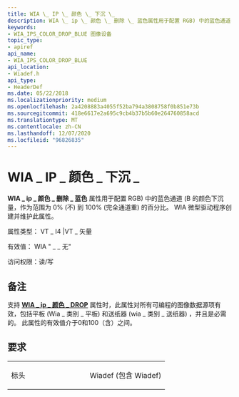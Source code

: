 ```yaml
---
title: WIA \_ IP \_ 颜色 \_ 下沉 \_
description: WIA \_ ip \_ 颜色 \_ 删除 \_ 蓝色属性用于配置 RGB) 中的蓝色通道 (B 的颜色下沉量，作为范围为 0 (不) 到 100 (完全通道断开) 的百分比。
keywords:
- WIA_IPS_COLOR_DROP_BLUE 图像设备
topic_type:
- apiref
api_name:
- WIA_IPS_COLOR_DROP_BLUE
api_location:
- Wiadef.h
api_type:
- HeaderDef
ms.date: 05/22/2018
ms.localizationpriority: medium
ms.openlocfilehash: 2a4208883a4055f52ba794a3808758f0b851e73b
ms.sourcegitcommit: 418e6617e2a695c9cb4b37b5b60e264760858acd
ms.translationtype: MT
ms.contentlocale: zh-CN
ms.lasthandoff: 12/07/2020
ms.locfileid: "96826835"
---
```

# <a name="wia_ips_color_drop_blue"></a>WIA \_ IP \_ 颜色 \_ 下沉 \_


**WIA \_ ip \_ 颜色 \_ 删除 \_ 蓝色** 属性用于配置 RGB) 中的蓝色通道 (B 的颜色下沉量，作为范围为 0% (不) 到 100% (完全通道重) 的百分比。 WIA 微型驱动程序创建并维护此属性。



属性类型： VT \_ I4 |VT \_ 矢量 

有效值： WIA " \_ \_ 无"

访问权限：读/写

<a name="remarks"></a>备注
-------

支持 [**WIA \_ ip \_ 颜色 \_ DROP**](wia-ips-color-drop.md) 属性时，此属性对所有可编程的图像数据源项有效，包括平板 (Wia \_ 类别 \_ 平板) 和送纸器 (wia \_ 类别 \_ 送纸器) ，并且是必需的。 此属性的有效值介于0和100（含）之间。

<a name="requirements"></a>要求
------------

<table>
<colgroup>
<col width="50%" />
<col width="50%" />
</colgroup>
<tbody>
<tr class="odd">
<td><p>标头</p></td>
<td>Wiadef (包含 Wiadef) </td>
</tr>
</tbody>
</table>

 

 





